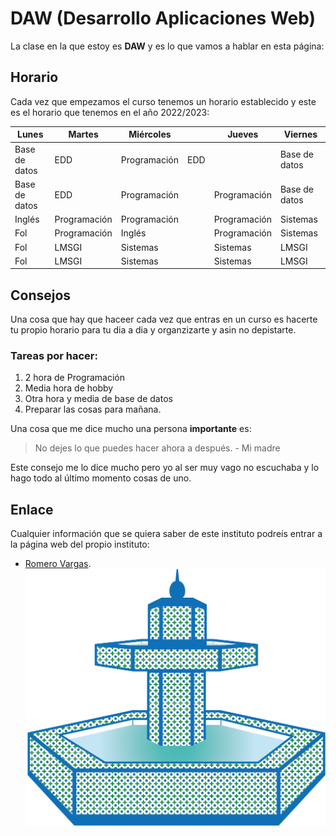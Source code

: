 # DAW (Desarrollo Aplicaciones Web)
La clase en la que estoy es **DAW** y es lo que vamos a hablar en esta página:

## Horario
Cada vez que empezamos el curso tenemos un horario establecido y este es el horario que tenemos en el año 2022/2023:

| Lunes | Martes | Miércoles || Jueves | Viernes | 
|----------|----------|----------|----------|----------|----------|
|Base de datos| EDD   | Programación  | EDD  | |Base de datos   | 
|Base de datos    | EDD    | Programación  | | Programación    | Base de datos  |
|Inglés   | Programación   | Programación  ||Programación    | Sistemas    | 
|Fol    | Programación    | Inglés  ||Programación    | Sistemas    | 
|Fol    | LMSGI    | Sistemas  ||Sistemas    | LMSGI    |
|Fol    | LMSGI    |Sistemas  ||Sistemas    | LMSGI    |  ç

## Consejos
Una cosa que hay que haceer cada vez que entras en un curso es hacerte tu propio horario para tu dia a dia y organzizarte y asin no depistarte.

### Tareas por hacer:
1. 2 hora de Programación
2. Media hora de hobby
3. Otra hora y media de base de datos
4. Preparar las cosas para mañana.

Una cosa que me dice mucho una persona **importante** es:
> No dejes lo que puedes hacer ahora a después. - Mi madre

Este consejo me lo dice mucho pero yo al ser muy vago no escuchaba y lo hago todo al último momento cosas de uno.

## Enlace 
Cualquier información que se quiera saber de este instituto podreís entrar a la página web del propio instituto:

- [Romero Vargas](https://sites.google.com/iesromerovargas.com/romerovargas/inicio "Página oficial de I.E.S. Romero vargas").
![Romero vargas](/romero%20vargas.png)